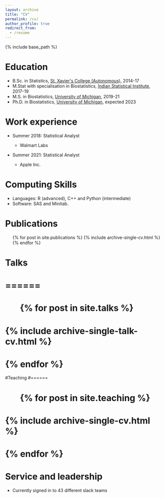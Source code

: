 ```yaml
---
layout: archive
title: "CV"
permalink: /cv/
author_profile: true
redirect_from:
  - /resume
---
```


{% include base_path %}

Education
======
* B.Sc. in Statistics, [St. Xavier's College (Autonomous)](www.sxccal.edu), 2014-17
* M.Stat with specialisation in Biostatistics, [Indian Statistical Institute](www.isical.ac.in), 2017-19
* M.S. in Biostatistics, [University of Michigan](https://sph.umich.edu/biostat/), 2019-21
* Ph.D. in Biostatistics, [University of Michigan](https://sph.umich.edu/biostat/), expected 2023

Work experience
======
* Summer 2018: Statistical Analyst
  * Walmart Labs

* Summer 2021: Statistical Analyst
  * Apple Inc. 
  
Computing Skills
======
* Languages: R (advanced), C++ and Python (intermediate) 
* Software: SAS and Minitab.

Publications
======
  <ul>{% for post in site.publications %}
    {% include archive-single-cv.html %}
  {% endfor %}</ul>
  
# Talks
# ======
#   <ul>{% for post in site.talks %}
#     {% include archive-single-talk-cv.html %}
#   {% endfor %}</ul>
  
#Teaching
#======
#  <ul>{% for post in site.teaching %}
#    {% include archive-single-cv.html %}
#  {% endfor %}</ul>
  
Service and leadership
======
* Currently signed in to 43 different slack teams
